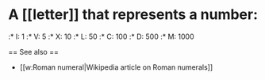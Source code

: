 # A [[letter]] that represents a number:
:* I: 1
:* V: 5
:* X: 10
:* L: 50
:* C: 100
:* D: 500
:* M: 1000

== See also ==

* [[w:Roman numeral|Wikipedia article on Roman numerals]]
